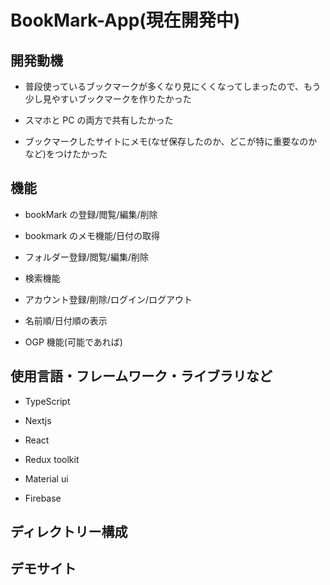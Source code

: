 # BookMark-App(現在開発中)

## 開発動機

- 普段使っているブックマークが多くなり見にくくなってしまったので、もう少し見やすいブックマークを作りたかった

- スマホと PC の両方で共有したかった

- ブックマークしたサイトにメモ(なぜ保存したのか、どこが特に重要なのかなど)をつけたかった

## 機能

- bookMark の登録/閲覧/編集/削除

- bookmark のメモ機能/日付の取得

- フォルダー登録/閲覧/編集/削除

- 検索機能

- アカウント登録/削除/ログイン/ログアウト

- 名前順/日付順の表示

- OGP 機能(可能であれば)

## 使用言語・フレームワーク・ライブラリなど

- TypeScript

- Nextjs

- React

- Redux toolkit

- Material ui

- Firebase

## ディレクトリー構成

## デモサイト
